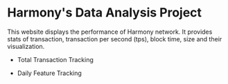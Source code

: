 # Harmony's Data Analysis Project 
This website displays the performance of Harmony network. It provides stats of transaction, transaction per second (tps), block time, size and their visualization.

- Total Transaction Tracking

- Daily Feature Tracking



